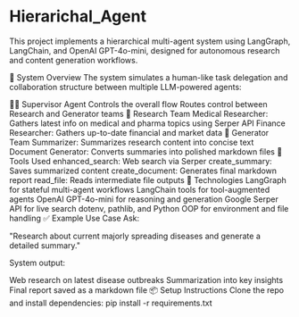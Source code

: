 # Hierarichal_Agent

This project implements a hierarchical multi-agent system using LangGraph, LangChain, and OpenAI GPT-4o-mini, designed for autonomous research and content generation workflows.

🧠 System Overview
The system simulates a human-like task delegation and collaboration structure between multiple LLM-powered agents:

👨‍💼 Supervisor Agent
Controls the overall flow
Routes control between Research and Generator teams
🔬 Research Team
Medical Researcher: Gathers latest info on medical and pharma topics using Serper API
Finance Researcher: Gathers up-to-date financial and market data
📝 Generator Team
Summarizer: Summarizes research content into concise text
Document Generator: Converts summaries into polished markdown files
🧰 Tools Used
enhanced_search: Web search via Serper
create_summary: Saves summarized content
create_document: Generates final markdown report
read_file: Reads intermediate file outputs
🚀 Technologies
LangGraph for stateful multi-agent workflows
LangChain tools for tool-augmented agents
OpenAI GPT-4o-mini for reasoning and generation
Google Serper API for live search
dotenv, pathlib, and Python OOP for environment and file handling
✅ Example Use Case
Ask:

"Research about current majorly spreading diseases and generate a detailed summary."

System output:

Web research on latest disease outbreaks
Summarization into key insights
Final report saved as a markdown file
📦 Setup Instructions
Clone the repo and install dependencies:
pip install -r requirements.txt
